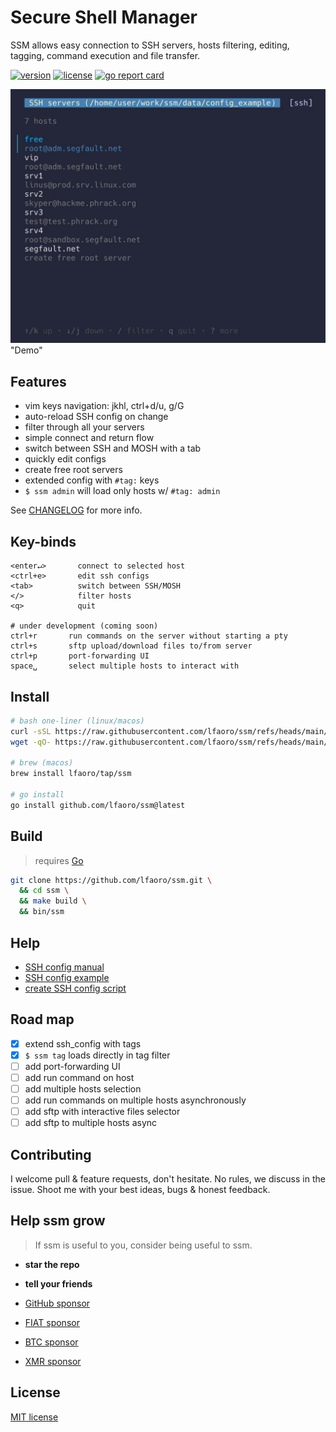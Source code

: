 # Secure Shell Manager

SSM allows easy connection to SSH servers, hosts filtering, editing, tagging, command execution and file transfer.

[![version][version-badge]](changelog.md)
[![license][license-badge]](license.md)
[![go report card](https://goreportcard.com/badge/github.com/lfaoro/ssm)](https://goreportcard.com/report/github.com/lfaoro/ssm)

![demo](data/demo.png) "Demo"

## Features
- vim keys navigation: jkhl, ctrl+d/u, g/G
- auto-reload SSH config on change
- filter through all your servers
- simple connect and return flow
- switch between SSH and MOSH with a tab
- quickly edit configs
- create free root servers
- extended config with `#tag:` keys
- `$ ssm admin` will load only hosts w/ `#tag: admin`

See [CHANGELOG](changelog.md) for more info.

## Key-binds
```
<enter↵>       connect to selected host
<ctrl+e>       edit ssh configs
<tab>          switch between SSH/MOSH
</>            filter hosts
<q>            quit

# under development (coming soon)
ctrl+r       run commands on the server without starting a pty 
ctrl+s       sftp upload/download files to/from server 
ctrl+p       port-forwarding UI 
space␣       select multiple hosts to interact with
```

## Install

```bash
# bash one-liner (linux/macos)
curl -sSL https://raw.githubusercontent.com/lfaoro/ssm/refs/heads/main/scripts/get.sh | bash
wget -qO- https://raw.githubusercontent.com/lfaoro/ssm/refs/heads/main/scripts/get.sh | bash

# brew (macos)
brew install lfaoro/tap/ssm

# go install
go install github.com/lfaoro/ssm@latest
```

## Build

> requires [Go](https://go.dev/doc/install)

```bash
git clone https://github.com/lfaoro/ssm.git \
  && cd ssm \
  && make build \
  && bin/ssm
```

## Help
- [SSH config manual](https://man.openbsd.org/ssh_config.5)
- [SSH config example](data/config_example)
- [create SSH config script](scripts/create_config.sh)

## Road map
- [x] extend ssh_config with tags
- [x] `$ ssm tag` loads directly in tag filter
- [ ] add port-forwarding UI
- [ ] add run command on host
- [ ] add multiple hosts selection
- [ ] add run commands on multiple hosts asynchronously
- [ ] add sftp with interactive files selector
- [ ] add sftp to multiple hosts async

## Contributing

I welcome pull & feature requests, don't hesitate. No rules, we discuss in the issue. Shoot me with your best ideas, bugs & honest feedback.

## Help ssm grow

> If ssm is useful to you, consider being useful to ssm.

- **star the repo**
- **tell your friends**

- [GitHub sponsor](https://github.com/sponsors/lfaoro)
- [FIAT sponsor](https://checkout.revolut.com/pay/1122870b-1836-42e7-942b-90a99ef5e457)
- [BTC sponsor](https://mempool.space/address/bc1qzaqeqwklaq86uz8h2lww87qwfpnyh9fveyh3hs)
- [XMR sponsor](https://xmrchain.net/search?value=9XCyahmZiQgcVwjrSZTcJepPqCxZgMqwbABvzPKVpzC7gi8URDme8H6UThpCqX69y5i1aA81AKq57Wynjovy7g4K9MeY5c)

## License
[MIT license](license.md)

[version-badge]: https://img.shields.io/badge/version-0.1.1-blue.svg
[license-badge]: https://img.shields.io/badge/license-MIT-blue
